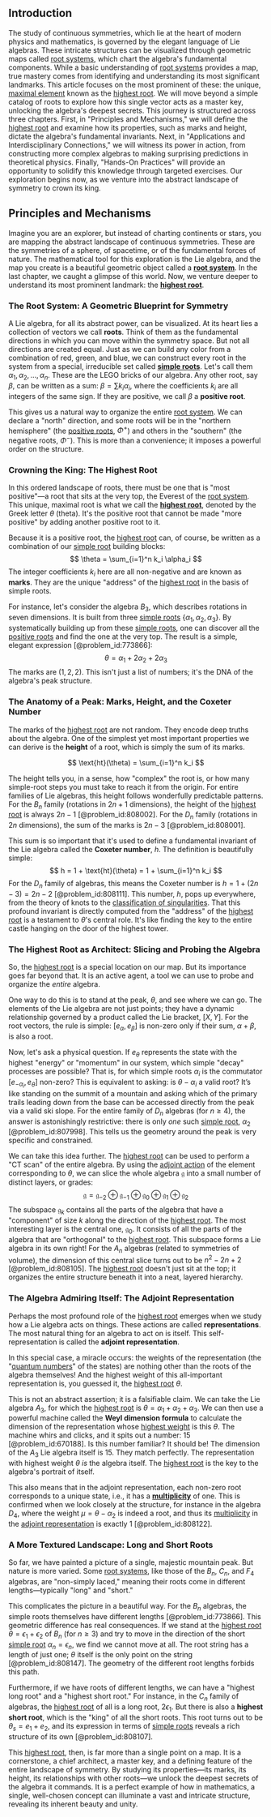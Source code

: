 ## Introduction
The study of continuous symmetries, which lie at the heart of modern physics and mathematics, is governed by the elegant language of Lie algebras. These intricate structures can be visualized through geometric maps called [root systems](@article_id:198476), which chart the algebra's fundamental components. While a basic understanding of [root systems](@article_id:198476) provides a map, true mastery comes from identifying and understanding its most significant landmarks. This article focuses on the most prominent of these: the unique, [maximal element](@article_id:274183) known as the [highest root](@article_id:183225). We will move beyond a simple catalog of roots to explore how this single vector acts as a master key, unlocking the algebra's deepest secrets. This journey is structured across three chapters. First, in "Principles and Mechanisms," we will define the [highest root](@article_id:183225) and examine how its properties, such as marks and height, dictate the algebra's fundamental invariants. Next, in "Applications and Interdisciplinary Connections," we will witness its power in action, from constructing more complex algebras to making surprising predictions in theoretical physics. Finally, "Hands-On Practices" will provide an opportunity to solidify this knowledge through targeted exercises. Our exploration begins now, as we venture into the abstract landscape of symmetry to crown its king.

## Principles and Mechanisms

Imagine you are an explorer, but instead of charting continents or stars, you are mapping the abstract landscape of continuous symmetries. These are the symmetries of a sphere, of spacetime, or of the fundamental forces of nature. The mathematical tool for this exploration is the Lie algebra, and the map you create is a beautiful geometric object called a **[root system](@article_id:201668)**. In the last chapter, we caught a glimpse of this world. Now, we venture deeper to understand its most prominent landmark: the **[highest root](@article_id:183225)**.

### The Root System: A Geometric Blueprint for Symmetry

A Lie algebra, for all its abstract power, can be visualized. At its heart lies a collection of vectors we call **roots**. Think of them as the fundamental directions in which you can move within the symmetry space. But not all directions are created equal. Just as we can build any color from a combination of red, green, and blue, we can construct every root in the system from a special, irreducible set called **[simple roots](@article_id:196921)**. Let's call them $\alpha_1, \alpha_2, \dots, \alpha_n$. These are the LEGO bricks of our algebra. Any other root, say $\beta$, can be written as a sum: $\beta = \sum k_i \alpha_i$, where the coefficients $k_i$ are all integers of the same sign. If they are positive, we call $\beta$ a **positive root**.

This gives us a natural way to organize the entire [root system](@article_id:201668). We can declare a "north" direction, and some roots will be in the "northern hemisphere" (the [positive roots](@article_id:198770), $\Phi^+$) and others in the "southern" (the negative roots, $\Phi^-$). This is more than a convenience; it imposes a powerful order on the structure.

### Crowning the King: The Highest Root

In this ordered landscape of roots, there must be one that is "most positive"—a root that sits at the very top, the Everest of the [root system](@article_id:201668). This unique, maximal root is what we call the **[highest root](@article_id:183225)**, denoted by the Greek letter $\theta$ (theta). It's the positive root that cannot be made "more positive" by adding another positive root to it.

Because it is a positive root, the [highest root](@article_id:183225) can, of course, be written as a combination of our [simple root](@article_id:634928) building blocks:
$$
\theta = \sum_{i=1}^n k_i \alpha_i
$$
The integer coefficients $k_i$ here are all non-negative and are known as **marks**. They are the unique "address" of the [highest root](@article_id:183225) in the basis of simple roots.

For instance, let's consider the algebra $B_3$, which describes rotations in seven dimensions. It is built from three [simple roots](@article_id:196921) $\{\alpha_1, \alpha_2, \alpha_3\}$. By systematically building up from these [simple roots](@article_id:196921), one can discover all the [positive roots](@article_id:198770) and find the one at the very top. The result is a simple, elegant expression [@problem_id:773866]:
$$
\theta = \alpha_1 + 2\alpha_2 + 2\alpha_3
$$
The marks are $(1, 2, 2)$. This isn't just a list of numbers; it's the DNA of the algebra's peak structure.

### The Anatomy of a Peak: Marks, Height, and the Coxeter Number

The marks of the [highest root](@article_id:183225) are not random. They encode deep truths about the algebra. One of the simplest yet most important properties we can derive is the **height** of a root, which is simply the sum of its marks.

$$
\text{ht}(\theta) = \sum_{i=1}^n k_i
$$

The height tells you, in a sense, how "complex" the root is, or how many simple-root steps you must take to reach it from the origin. For entire families of Lie algebras, this height follows wonderfully predictable patterns. For the $B_n$ family (rotations in $2n+1$ dimensions), the height of the [highest root](@article_id:183225) is always $2n-1$ [@problem_id:808002]. For the $D_n$ family (rotations in $2n$ dimensions), the sum of the marks is $2n-3$ [@problem_id:808001].

This sum is so important that it's used to define a fundamental invariant of the Lie algebra called the **Coxeter number**, $h$. The definition is beautifully simple:
$$
h = 1 + \text{ht}(\theta) = 1 + \sum_{i=1}^n k_i
$$
For the $D_n$ family of algebras, this means the Coxeter number is $h = 1 + (2n-3) = 2n-2$ [@problem_id:808111]. This number, $h$, pops up everywhere, from the theory of knots to the [classification of singularities](@article_id:193839). That this profound invariant is directly computed from the "address" of the [highest root](@article_id:183225) is a testament to $\theta$'s central role. It's like finding the key to the entire castle hanging on the door of the highest tower.

### The Highest Root as Architect: Slicing and Probing the Algebra

So, the [highest root](@article_id:183225) is a special location on our map. But its importance goes far beyond that. It is an active agent, a tool we can use to probe and organize the *entire* algebra.

One way to do this is to stand at the peak, $\theta$, and see where we can go. The elements of the Lie algebra are not just points; they have a dynamic relationship governed by a product called the Lie bracket, $[X, Y]$. For the root vectors, the rule is simple: $[e_\alpha, e_\beta]$ is non-zero only if their sum, $\alpha+\beta$, is also a root.

Now, let's ask a physical question. If $e_\theta$ represents the state with the highest "energy" or "momentum" in our system, which simple "decay" processes are possible? That is, for which simple roots $\alpha_i$ is the commutator $[e_{-\alpha_i}, e_\theta]$ non-zero? This is equivalent to asking: is $\theta - \alpha_i$ a valid root? It’s like standing on the summit of a mountain and asking which of the primary trails leading down from the base can be accessed directly from the peak via a valid ski slope. For the entire family of $D_n$ algebras (for $n \ge 4$), the answer is astonishingly restrictive: there is only *one* such [simple root](@article_id:634928), $\alpha_2$ [@problem_id:807998]. This tells us the geometry around the peak is very specific and constrained.

We can take this idea further. The [highest root](@article_id:183225) can be used to perform a "CT scan" of the entire algebra. By using the [adjoint action](@article_id:141329) of the element corresponding to $\theta$, we can slice the whole algebra $\mathfrak{g}$ into a small number of distinct layers, or grades:
$$
\mathfrak{g} = \mathfrak{g}_{-2} \oplus \mathfrak{g}_{-1} \oplus \mathfrak{g}_{0} \oplus \mathfrak{g}_{1} \oplus \mathfrak{g}_{2}
$$
The subspace $\mathfrak{g}_k$ contains all the parts of the algebra that have a "component" of size $k$ along the direction of the [highest root](@article_id:183225). The most interesting layer is the central one, $\mathfrak{g}_0$. It consists of all the parts of the algebra that are "orthogonal" to the [highest root](@article_id:183225). This subspace forms a Lie algebra in its own right! For the $A_n$ algebras (related to symmetries of volume), the dimension of this central slice turns out to be $n^2 - 2n + 2$ [@problem_id:808105]. The [highest root](@article_id:183225) doesn't just sit at the top; it organizes the entire structure beneath it into a neat, layered hierarchy.

### The Algebra Admiring Itself: The Adjoint Representation

Perhaps the most profound role of the [highest root](@article_id:183225) emerges when we study how a Lie algebra acts on things. These actions are called **representations**. The most natural thing for an algebra to act on is itself. This self-representation is called the **adjoint representation**.

In this special case, a miracle occurs: the weights of the representation (the "[quantum numbers](@article_id:145064)" of the states) are nothing other than the roots of the algebra themselves! And the highest weight of this all-important representation is, you guessed it, the [highest root](@article_id:183225) $\theta$.

This is not an abstract assertion; it is a falsifiable claim. We can take the Lie algebra $A_3$, for which the [highest root](@article_id:183225) is $\theta=\alpha_1+\alpha_2+\alpha_3$. We can then use a powerful machine called the **Weyl dimension formula** to calculate the dimension of the representation whose [highest weight](@article_id:202314) is this $\theta$. The machine whirs and clicks, and it spits out a number: 15 [@problem_id:670188]. Is this number familiar? It should be! The dimension of the $A_3$ Lie algebra itself is $15$. They match perfectly. The representation with highest weight $\theta$ *is* the algebra itself. The [highest root](@article_id:183225) is the key to the algebra's portrait of itself.

This also means that in the adjoint representation, each non-zero root corresponds to a unique state, i.e., it has a **[multiplicity](@article_id:135972)** of one. This is confirmed when we look closely at the structure, for instance in the algebra $D_4$, where the weight $\mu = \theta - \alpha_2$ is indeed a root, and thus its [multiplicity](@article_id:135972) in the [adjoint representation](@article_id:146279) is exactly 1 [@problem_id:808122].

### A More Textured Landscape: Long and Short Roots

So far, we have painted a picture of a single, majestic mountain peak. But nature is more varied. Some [root systems](@article_id:198476), like those of the $B_n$, $C_n$, and $F_4$ algebras, are "non-simply laced," meaning their roots come in different lengths—typically "long" and "short."

This complicates the picture in a beautiful way. For the $B_n$ algebras, the simple roots themselves have different lengths [@problem_id:773866]. This geometric difference has real consequences. If we stand at the [highest root](@article_id:183225) $\theta = \epsilon_1 + \epsilon_2$ of $B_n$ (for $n \ge 3$) and try to move in the direction of the short [simple root](@article_id:634928) $\alpha_n = \epsilon_n$, we find we cannot move at all. The root string has a length of just one; $\theta$ itself is the only point on the string [@problem_id:808147]. The geometry of the different root lengths forbids this path.

Furthermore, if we have roots of different lengths, we can have a "highest long root" and a "highest short root." For instance, in the $C_n$ family of algebras, the [highest root](@article_id:183225) of all is a long root, $2\epsilon_1$. But there is also a **highest short root**, which is the "king" of all the short roots. This root turns out to be $\theta_s = e_1 + e_2$, and its expression in terms of [simple roots](@article_id:196921) reveals a rich structure of its own [@problem_id:808107].

This [highest root](@article_id:183225), then, is far more than a single point on a map. It is a cornerstone, a chief architect, a master key, and a defining feature of the entire landscape of symmetry. By studying its properties—its marks, its height, its relationships with other roots—we unlock the deepest secrets of the algebra it commands. It is a perfect example of how in mathematics, a single, well-chosen concept can illuminate a vast and intricate structure, revealing its inherent beauty and unity.